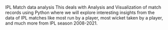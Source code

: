 IPL Match data analysis
This deals with  Analysis and Visualization of match records using Python where we will explore interesting insights from the data of IPL matches like most run by a player, most wicket taken by a player, and much more from IPL season 2008-2021.
